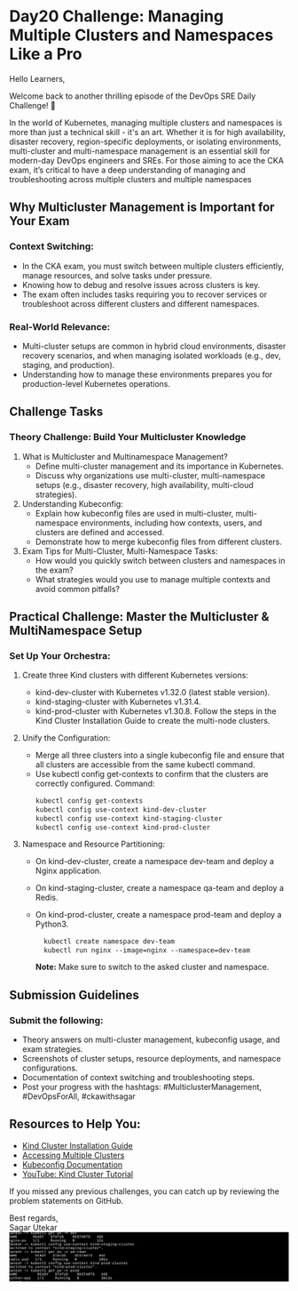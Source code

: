 # Day20 Challenge: Managing Multiple Clusters and Namespaces Like a Pro

Hello Learners,



Welcome back to another thrilling episode of the DevOps SRE Daily Challenge! 🎉 

In the world of Kubernetes, managing multiple clusters and namespaces is more than just a technical skill - it's an art. 
Whether it is for high availability, disaster recovery, region-specific deployments, or isolating environments, multi-cluster and multi-namespace management is an essential skill for modern-day DevOps engineers and SREs. For those aiming to ace the CKA exam, it’s critical to have a deep understanding of managing and troubleshooting across multiple clusters and multiple namespaces


## Why Multicluster Management is Important for Your Exam
### Context Switching:
- In the CKA exam, you must switch between multiple clusters efficiently, manage resources, and solve tasks under pressure.
- Knowing how to debug and resolve issues across clusters is key.
- The exam often includes tasks requiring you to recover services or troubleshoot across different clusters and different namespaces.

### Real-World Relevance:
- Multi-cluster setups are common in hybrid cloud environments, disaster recovery scenarios, and when managing isolated workloads (e.g., dev, staging, and production).
- Understanding how to manage these environments prepares you for production-level Kubernetes operations.


## Challenge Tasks
### Theory Challenge: Build Your Multicluster Knowledge
1. What is Multicluster and Multinamespace Management?
    - Define multi-cluster management and its importance in Kubernetes.
    - Discuss why organizations use multi-cluster, multi-namespace setups (e.g., disaster recovery, high availability, multi-cloud strategies).
2. Understanding Kubeconfig:
    - Explain how kubeconfig files are used in multi-cluster, multi-namespace environments, including how contexts, users, and clusters are defined and accessed.
    - Demonstrate how to merge kubeconfig files from different clusters.
3. Exam Tips for Multi-Cluster, Multi-Namespace Tasks:
    - How would you quickly switch between clusters and namespaces in the exam?
    - What strategies would you use to manage multiple contexts and avoid common pitfalls?

## Practical Challenge: Master the Multicluster & MultiNamespace Setup
### Set Up Your Orchestra:
1. Create three Kind clusters with different Kubernetes versions:
   - kind-dev-cluster with Kubernetes v1.32.0 (latest stable version).
   - kind-staging-cluster with Kubernetes v1.31.4.
   - kind-prod-cluster with Kubernetes v1.30.8.
  Follow the steps in the Kind Cluster Installation Guide to create the multi-node clusters.

2. Unify the Configuration:
   - Merge all three clusters into a single kubeconfig file and ensure that all clusters are accessible from the same kubectl command.
   - Use kubectl config get-contexts to confirm that the clusters are correctly configured.
     Command:
      ```
      kubectl config get-contexts
      kubectl config use-context kind-dev-cluster
      kubectl config use-context kind-staging-cluster
      kubectl config use-context kind-prod-cluster
      ```
3. Namespace and Resource Partitioning:
   - On kind-dev-cluster, create a namespace dev-team and deploy a Nginx application.
   - On kind-staging-cluster, create a namespace qa-team and deploy a Redis.
   - On kind-prod-cluster, create a namespace prod-team and deploy a Python3.
      ```
        kubectl create namespace dev-team
        kubectl run nginx --image=nginx --namespace=dev-team
      ```
      
      <b>Note:</b> Make sure to switch to the asked cluster and namespace.

## Submission Guidelines
### Submit the following:
  - Theory answers on multi-cluster management, kubeconfig usage, and exam strategies.
  - Screenshots of cluster setups, resource deployments, and namespace configurations.
  - Documentation of context switching and troubleshooting steps.
  - Post your progress with the hashtags: #MulticlusterManagement, #DevOpsForAll, #ckawithsagar

## Resources to Help You:
  - [Kind Cluster Installation Guide](https://github.com/Sagar2366/LearnWithSagar/blob/main/CKA/9_kind_cluster_installation.md)
  - [Accessing Multiple Clusters](https://github.com/Sagar2366/LearnWithSagar/blob/main/CKA/9_accessing_multiple_clusters.md)
  - [Kubeconfig Documentation](https://kubernetes.io/docs/concepts/configuration/organize-cluster-access-kubeconfig/)
  - [YouTube: Kind Cluster Tutorial](https://youtu.be/_rBorgUURBw?si=d1MaWJobgA6RlSYI)

If you missed any previous challenges, you can catch up by reviewing the problem statements on GitHub.

Best regards,</br>
Sagar Utekar![alt text](image.png)